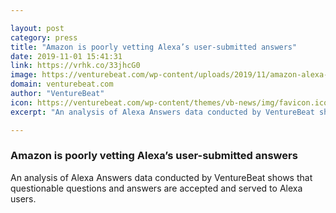 ```yaml
---

layout: post
category: press
title: "Amazon is poorly vetting Alexa’s user-submitted answers"
date: 2019-11-01 15:41:31
link: https://vrhk.co/33jhcG0
image: https://venturebeat.com/wp-content/uploads/2019/11/amazon-alexa-answers.png?w=1200&strip=all
domain: venturebeat.com
author: "VentureBeat"
icon: https://venturebeat.com/wp-content/themes/vb-news/img/favicon.ico
excerpt: "An analysis of Alexa Answers data conducted by VentureBeat shows that questionable questions and answers are accepted and served to Alexa users."

---
```


### Amazon is poorly vetting Alexa’s user-submitted answers

An analysis of Alexa Answers data conducted by VentureBeat shows that questionable questions and answers are accepted and served to Alexa users.